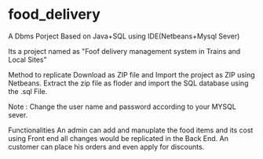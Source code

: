 # food_delivery
A Dbms Porject Based on Java+SQL using IDE(Netbeans+Mysql Sever)

Its a project named as "Foof delivery management system in Trains and Local Sites"

Method to replicate
Download as ZIP file and Import the project as ZIP using Netbeans.
Extract the zip file as floder and import the SQL database using the .sql File.

Note : Change the user name and password according to your MYSQL sever.

Functionalities
An admin can add and manuplate the food items and its cost using Front end all changes would be replicated in the Back End.
An customer can place his orders and even apply for discounts.
